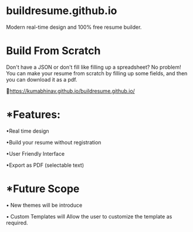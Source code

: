 # buildresume.github.io

Modern real-time design and 
100% free resume builder.

# Build From Scratch
Don't have a JSON or don't fill like filling up a spreadsheet?
No problem! You can make your resume from scratch by filling up some fields, and then you can download it as a pdf.

🔗https://kumabhinav.github.io/buildresume.github.io/

# *Features:
•Real time design 

•Build your resume without registration

•User Friendly Interface

•Export as PDF (selectable text)

# *Future Scope
• New themes will be introduce

• Custom Templates will Allow the user to customize the template as required.

